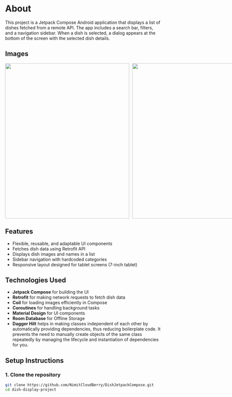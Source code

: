 # About

This project is a Jetpack Compose Android application that displays a list of dishes fetched from a remote API. The app includes a search bar, filters, and a navigation sidebar. When a dish is selected, a dialog appears at the bottom of the screen with the selected dish details.

## Images
<div style="display: flex; gap: 10px;">
  <img src="https://github.com/user-attachments/assets/698c5255-273d-4828-9d47-33342d2158a3" width="400" height="500">
  <img src="https://github.com/user-attachments/assets/8d29ceed-c87d-4595-bd9f-1817b0fc4db5" width="400" height="500">
</div>

## Features
- Flexible, reusable, and adaptable UI components
- Fetches dish data using Retrofit API
- Displays dish images and names in a list
- Sidebar navigation with hardcoded categories
- Responsive layout designed for tablet screens (7-inch tablet)

## Technologies Used
- **Jetpack Compose** for building the UI
- **Retrofit** for making network requests to fetch dish data
- **Coil** for loading images efficiently in Compose
- **Coroutines** for handling background tasks
- **Material Design** for UI components
- **Room Database** for Offline Storage
- **Dagger Hilt** helps in making classes independent of each other by automatically providing dependencies, thus reducing boilerplate code. It prevents the need to manually create objects of the same class repeatedly by managing the lifecycle and instantiation of dependencies for you.

## Setup Instructions

### 1. Clone the repository
```bash
git clone https://github.com/NimitCloudBerry/DishJetpackCompose.git
cd dish-display-project
